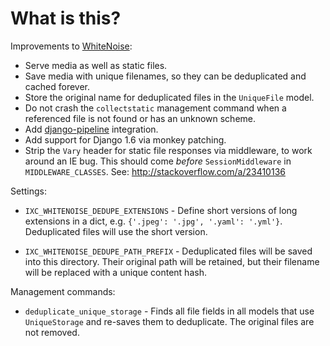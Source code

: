 # What is this?

Improvements to [WhiteNoise][0]:

  * Serve media as well as static files.
  * Save media with unique filenames, so they can be deduplicated and cached
    forever.
  * Store the original name for deduplicated files in the `UniqueFile` model.
  * Do not crash the ``collectstatic`` management command when a referenced
    file is not found or has an unknown scheme.
  * Add [django-pipeline][1] integration.
  * Add support for Django 1.6 via monkey patching.
  * Strip the `Vary` header for static file responses via middleware, to work
  	around an IE bug. This should come *before* `SessionMiddleware` in
  	`MIDDLEWARE_CLASSES`. See: http://stackoverflow.com/a/23410136

Settings:

  * `IXC_WHITENOISE_DEDUPE_EXTENSIONS` - Define short versions of long
    extensions in a dict, e.g. `{'.jpeg': '.jpg', '.yaml': '.yml'}`.
    Deduplicated files will use the short version.

  * `IXC_WHITENOISE_DEDUPE_PATH_PREFIX` - Deduplicated files will be saved into
    this directory. Their original path will be retained, but their filename
    will be replaced with a unique content hash.

Management commands:

  * `deduplicate_unique_storage` - Finds all file fields in all models that use
    `UniqueStorage` and re-saves them to deduplicate. The original files are not
    removed.

[0]: https://github.com/evansd/whitenoise/
[1]: https://github.com/jazzband/django-pipeline/
